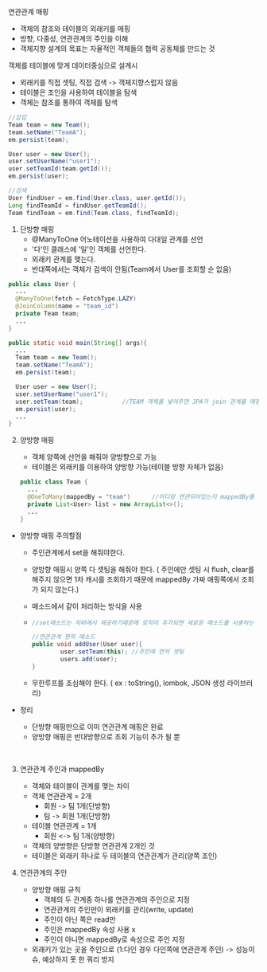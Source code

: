 연관관계 매핑

- 객체의 참조와 테이블의 외래키를 매핑
- 방향, 다중성, 연관관계의 주인을 이해
- 객체지향 설계의 목표는 자율적인 객체들의 협력 공동체를 만드는 것



객체를 테이블에 맞게 데이터중심으로 설계시

- 외래키를 직접 셋팅, 직접 검색 -> 객체지향스럽지 않음
- 테이블은 조인을 사용하여 테이블을 탐색
- 객체는 참조를 통하여 객체를 탐색

```java
//삽입
Team team = new Team();
team.setName("TeamA");
em.persist(team);

User user = new User();
user.setUserName("user1");
user.setTeamId(team.getId());
em.persist(user);

//검색
User findUser = em.find(User.class, user.getId());
Long findTeamId = findUser.getTeamId();
Team findTeam = em.find(Team.class, findTeamId);
```



1. 단방향 매핑
   - @ManyToOne 어노테이션을 사용하여 다대일 관계를 선언
   - '다'인 클래스에 '일'인 객체를 선언한다.
   - 외래키 관계를 맺는다.
   - 반대쪽에서는 객체가 검색이 안됨(Team에서 User를 조회할 순 없음)

```java
public class User {
  ...
  @ManyToOne(fetch = FetchType.LAZY)
  @JoinColumn(name = "team_id")
  private Team team;
  ...
}

public static void main(String[] args){
  ...
  Team team = new Team();
  team.setName("TeamA");
  em.persist(team);

  User user = new User();
  user.setUserName("user1");
  user.setTeam(team);			//TEAM 객체를 넣어주면 JPA가 join 관계를 매핑
  em.persist(user);
  ...
}
```



2. 양방향 매핑

   - 객체 양쪽에 선언을 해줘야 양방향으로 가능
   - 테이블은 외래키를 이용하여 양방향 가능(테이블 방향 자체가 없음)

   ```java
   public class Team {
     ...
     @OneToMany(mappedBy = "team")		//어디랑 연관되어있는지 mappedBy를 써줘야함
     private List<User> list = new ArrayList<>();
     ...
   }
   ```


- 양방향 매핑 주의할점

  - 주인관계에서 set을 해줘야한다.

  - 양방향 매핑시 양쪽 다 셋팅을 해줘야 한다. ( 주인에만 셋팅 시 flush, clear를 해주지 않으면 1차 캐시를 조회하기 때문에 mappedBy 가짜 매핑쪽에서 조회가 되지 않는다.)

  - 매소드에서 같이 처리하는 방식을 사용

  - ```java
    //set매소드는 자바에서 제공하기때문에 로직이 추가되면 새로운 매소드를 사용하는 것이 좋음

    //연관관계 편의 매소드
    public void addUser(User user){
            user.setTeam(this); //주인에 먼저 셋팅
            users.add(user);
    }
    ```

  - 무한루프를 조심해야 한다. ( ex : toString(), lombok, JSON 생성 라이브러리)

- 정리

  - 단방향 매핑만으로 이미 연관관계 매핑은 완료
  - 양방향 매핑은 반대방향으로 조회 기능이 추가 될 뿐

  ​


3. 연관관계 주인과 mappedBy
   - 객체와 테이블이 관계를 맺는 차이
   - 객체 연관관계 = 2개
     - 회원 -> 팀 1개(단방향)
     - 팀 -> 회원 1개(단방향)
   - 테이블 연관관계 = 1개
     - 회원 <-> 팀 1개(양방향)
   - 객체의 양방향은 단방향 연관관계 2개인 것
   - 테이블은 외래키 하나로 두 테이블의 연관관계가 관리(양쪽 조인)



4. 연관관계의 주인
   - 양방향 매핑 규칙
     - 객체의 두 관계중 하나를 연관관계의 주인으로 지정
     - 연관관계의 주인만이 외래키를 관리(write, update)
     - 주인이 아닌 쪽은 read만
     - 주인은 mappedBy 속성 사용 x
     - 주인이 아니면 mappedBy로 속성으로 주인 지정
   - 외래키가 있는 곳을 주인으로 (1:다인 경우 다인쪽에 연관관계 주인) -> 성능이슈, 예상하지 못 한 쿼리 방지















